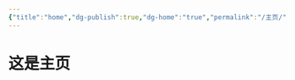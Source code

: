 ```yaml
---
{"title":"home","dg-publish":true,"dg-home":"true","permalink":"/主页/","tags":["gardenEntry"],"dgPassFrontmatter":true}
---
```


# 这是主页
